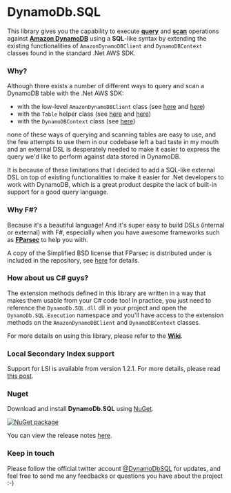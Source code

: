 # DynamoDb.SQL

This library gives you the capability to execute [**query**](http://docs.amazonwebservices.com/amazondynamodb/latest/developerguide/API_Query.html) and [**scan**](http://docs.amazonwebservices.com/amazondynamodb/latest/developerguide/API_Scan.html) operations against [**Amazon DynamoDB**](http://aws.amazon.com/dynamodb/) using a **SQL**-like syntax by extending the existing functionalities of `AmazonDynamoDBClient` and `DynamoDBContext` classes found in the standard .Net AWS SDK.

### Why?

Although there exists a number of different ways to query and scan a DynamoDB table with the .Net AWS SDK:
* with the low-level `AmazonDynamoDBClient` class (see [here](http://docs.amazonwebservices.com/amazondynamodb/latest/developerguide/LowLevelDotNetQuerying.html) and [here](http://docs.amazonwebservices.com/amazondynamodb/latest/developerguide/LowLevelDotNetScanning.html))
* with the `Table` helper class (see [here](http://docs.amazonwebservices.com/amazondynamodb/latest/developerguide/QueryMidLevelDotNet.html) and [here](http://docs.amazonwebservices.com/amazondynamodb/latest/developerguide/ScanMidLevelDotNet.html))
* with the `DynamoDBContext` class (see [here](http://docs.amazonwebservices.com/amazondynamodb/latest/developerguide/QueryScanORMModelExample.html))

none of these ways of querying and scanning tables are easy to use, and the few attempts to use them in our codebase left a bad taste in my mouth and an external DSL is desperately needed to make it easier to express the query we'd like to perform against data stored in DynamoDB.

It is because of these limitations that I decided to add a SQL-like external DSL on top of existing functionalities to make it easier for .Net developers to work with DynamoDB, which is a great product despite the lack of built-in support for a good query language.

### Why F#?

Because it's a beautiful language! And it's super easy to build DSLs (internal or external) with F#, especially when you have awesome frameworks such as [**FParsec**](http://www.quanttec.com/fparsec/) to help you with.

A copy of the Simplified BSD license that FParsec is distributed under is included in the repository, see [here](https://github.com/theburningmonk/DynamoDb.SQL/blob/master/FParsec.LICENSE) for details.

### How about us C# guys?

The extension methods defined in this library are written in a way that makes them usable from your C# code too! In practice, you just need to reference the `DynamoDb.SQL.dll` dll in your project and open the `DynamoDb.SQL.Execution` namespace and you'll have access to the extension methods on the `AmazonDynamoDBClient` and `DynamoDBContext` classes.

For more details on using this library, please refer to the [**Wiki**](https://github.com/theburningmonk/DynamoDb.SQL/wiki).

### Local Secondary Index support

Support for LSI is available from version 1.2.1. For more details, please read [this post](http://theburningmonk.com/2013/05/dynamodb-sql-1-2-1-now-supports-local-secondary-index/).

### Nuget

Download and install **DynamoDb.SQL** using [NuGet](https://nuget.org/packages/DynamoDb.SQL).

<a href="https://nuget.org/packages/DynamoDb.SQL"><img src="http://theburningmonk.com/images/dynamodb.sql-nuget-install.png" alt="NuGet package"/></a>

You can view the release notes [here](https://github.com/theburningmonk/DynamoDb.SQL/wiki/Release-Notes).

### Keep in touch

Please follow the official twitter account [@DynamoDbSQL](https://twitter.com/DynamoDbSQL) for updates, and feel free to send me any feedbacks or questions you have about the project :-)
